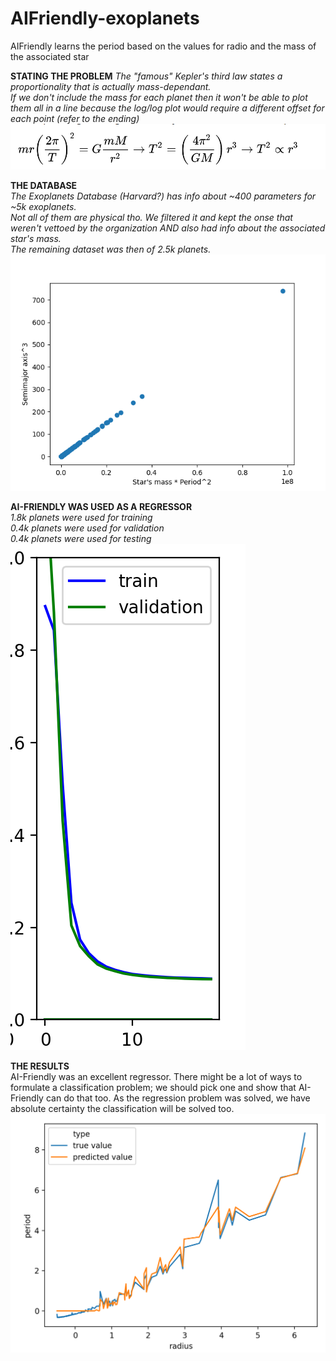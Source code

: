 # AIFriendly-exoplanets
AIFriendly learns the period based on the values for radio and the mass of the associated star

<b>STATING THE PROBLEM</b>
<i>The "famous" Kepler's third law states a proportionality that is actually mass-dependant.<br>
If we don't include the mass for each planet then it won't be able to plot them all in a line because the log/log plot would require a different offset for each point (refer to the ending)</i>
<img src="images/equation.png">

<b>THE DATABASE</b><br>
<i><a link="http://exoplanets.org/">The Exoplanets Database (Harvard?)</a> has info about ~400 parameters for ~5k exoplanets.<br>
Not all of them are physical tho. We filtered it and kept the onse that weren't vettoed by the organization AND also had info about the associated star's mass.<br>
The remaining dataset was then of 2.5k planets.</i>
<img src="images/perfect_line.png">


<b>AI-FRIENDLY WAS USED AS A REGRESSOR</b><br>
<i>1.8k planets were used for training<br>
0.4k planets were used for validation<br>
0.4k planets were used for testing<br></i>
<img src="images/training.png">

<b>THE RESULTS</b><br>
AI-Friendly was an excellent regressor. 
There might be a lot of ways to formulate a classification problem; we should pick one and show that AI-Friendly can do that too.
As the regression problem was solved, we have absolute certainty the classification will be solved too.
<img src="./images/result.png">

